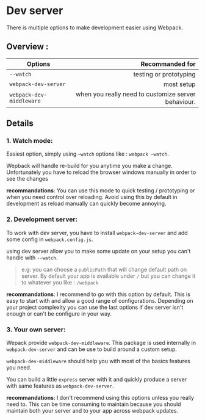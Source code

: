 # Dev server 

There is multiple options to make development easier using Webpack.

## Overview : 
| Options        | Recommanded for           | 
| ------------- |-------------:| 
| `--watch`     | testing or prototyping | 
| `webpack-dev-server`     | most setup      |   
| `webpack-dev-middleware` | when you really need to customize server behaviour.      |    

## Details

### 1. Watch mode: 

Easiest option, simply using `—watch` options like :  `webpack —watch`.

Wepback will handle re-build for you anytime you make a change. Unfortunately you have to reload the browser windows manually in order to see the changes

**recommandations**: You can use this mode to quick testing / prototyping or when you need control over reloading. Avoid using this by default in development as reload manually can quickly become annoying.

### 2. Development server: 

To work with dev server, you have to install `webpack-dev-server` and add some config in `webpack.config.js`. 

using dev server allow you to make some update on your setup you can't handle with `--watch`.

> e.g: you can choose a `publicPath` that will change default path on server. By default your app is available under `/` but you can change it to whatever you like : `/webpack`


**recommandations**: I recommend to go with this option by default. This is easy to start with and allow a good range of configurations. Depending on your project complexity you can use the last options if dev server isn't enough or can't be configure in your way.

### 3. Your own server:

Wepack provide `webpack-dev-middleware`. This package is used internally in `webpack-dev-server` and can be use to build around a custom setup. 

`webpack-dev-middleware` should help you with most of the basics features you need.

You can build a little `express` server with it and quickly produce a server with same features as `webpack-dev-server`.

**recommandations**: I don't recommend using this options unless you really need to. This can be time consuming to maintain because you should maintain both your server and to your app across webpack updates. 


